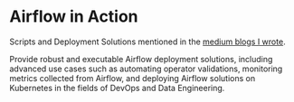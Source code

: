 # Airflow in Action 

Scripts and Deployment Solutions mentioned in the [medium blogs I wrote](https://rurutia1027.medium.com/list/airflow-topic-370791e97150).

Provide robust and executable Airflow deployment solutions, including advanced use cases such as automating operator validations, monitoring metrics collected from Airflow, and deploying Airflow solutions on Kubernetes in the fields of DevOps and Data Engineering.
